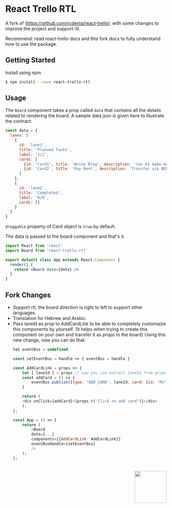 # React Trello RTL

A fork of (https://github.com/rcdexta/react-trello), with some changes to improve the project and support rtl.

Recommend: read react-trello docs and this fork docs to fully understand how to use the package.

## Getting Started

Install using npm

```bash
$ npm install --save react-trello-rtl
```


## Usage

The `Board` component takes a prop called `data` that contains all the details related to rendering the board. A sample data json is given here to illustrate the contract:

```javascript
const data = {
  lanes: [
    {
      id: 'lane1',
      title: 'Planned Tasks',
      label: '2/2',
      cards: [
        {id: 'Card1', title: 'Write Blog', description: 'Can AI make memes', label: '30 mins', draggable: false},
        {id: 'Card2', title: 'Pay Rent', description: 'Transfer via NEFT', label: '5 mins', metadata: {sha: 'be312a1'}}
      ]
    },
    {
      id: 'lane2',
      title: 'Completed',
      label: '0/0',
      cards: []
    }
  ]
}
```

`draggable` property of Card object is `true` by default.

The data is passed to the board component and that's it.

```jsx
import React from 'react'
import Board from 'react-trello-rtl'

export default class App extends React.Component {
  render() {
    return <Board data={data} />
  }
}
```

## Fork Changes

<ul>
  <li>Support rtl, the board direction is right to left to support other languages.</li>
  <li>Translation for Hebrew and Arabic.</li>
  <li>Pass laneId as prop to AddCardLink to be able to completely customaize this components by yourself. (It helps when trying to create this component on your own and transfer it as props to the board)
  Using this new change, now you can do that:

```javascript
let eventBus = undefined

const setEventBus = handle => { eventBus = handle }

const AddCardLink = props => {
    let { laneId } = props // now you can extract laneId from props
    const addCard = () => {
        eventBus.publish({type: 'ADD_CARD', laneId, card: {id: "M1", title: "Buy Milk", label: "15 mins", description: "Also set reminder"}})
    }

    return (
    <div onClick={addCard}>{props.t('Click to add card')}</div>
    );
};

const App = () => {
    return (
        <Board 
        data={...} 
        components={{AddCardLink: AddCardLink}}
        eventBusHandle={setEventBus}
        />
    );
};
```
</ul>

<br>
<a style="float: right" href="https://www.meep.co.il"><img src="https://www.meep.co.il/wp-content/uploads/2020/03/MEEP.png" width="100px;" alt=""/></a>

